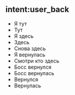 ## intent:user_back
- Я тут
- Тут
- Я здесь
- Здесь
- Снова здесь
- Я вернулась
- Смотри кто здесь
- Босс вернулся
- Босс вернулась
- Вернулся
- Вернулась